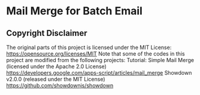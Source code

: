 # Mail Merge for Batch Email


## Copyright Disclaimer
The original parts of this project is licensed under the MIT License:
https://opensource.org/licenses/MIT
Note that some of the codes in this project are modified from the following projects:
Tutorial: Simple Mail Merge (licensed under the Apache 2.0 License)
https://developers.google.com/apps-script/articles/mail_merge
Showdown v2.0.0 (released under the MIT License)
https://github.com/showdownjs/showdown 
